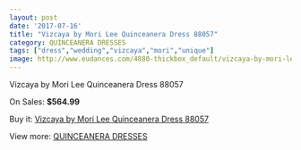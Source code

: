 ```yaml
---
layout: post
date: '2017-07-16'
title: "Vizcaya by Mori Lee Quinceanera Dress 88057"
category: QUINCEANERA DRESSES
tags: ["dress","wedding","vizcaya","mori","unique"]
image: http://www.eudances.com/4880-thickbox_default/vizcaya-by-mori-lee-quinceanera-dress-88057.jpg
---
```

Vizcaya by Mori Lee Quinceanera Dress 88057

On Sales: **$564.99**
<a href="https://www.eudances.com/en/quinceanera-dresses/1645-vizcaya-by-mori-lee-quinceanera-dress-88057.html"><amp-img layout="responsive" width="600" height="600" src="//www.eudances.com/4880-thickbox_default/vizcaya-by-mori-lee-quinceanera-dress-88057.jpg" alt="Vizcaya by Mori Lee Quinceanera Dress 88057 0" /></a>
<a href="https://www.eudances.com/en/quinceanera-dresses/1645-vizcaya-by-mori-lee-quinceanera-dress-88057.html"><amp-img layout="responsive" width="600" height="600" src="//www.eudances.com/4882-thickbox_default/vizcaya-by-mori-lee-quinceanera-dress-88057.jpg" alt="Vizcaya by Mori Lee Quinceanera Dress 88057 1" /></a>
<a href="https://www.eudances.com/en/quinceanera-dresses/1645-vizcaya-by-mori-lee-quinceanera-dress-88057.html"><amp-img layout="responsive" width="600" height="600" src="//www.eudances.com/4881-thickbox_default/vizcaya-by-mori-lee-quinceanera-dress-88057.jpg" alt="Vizcaya by Mori Lee Quinceanera Dress 88057 2" /></a>

Buy it: [Vizcaya by Mori Lee Quinceanera Dress 88057](https://www.eudances.com/en/quinceanera-dresses/1645-vizcaya-by-mori-lee-quinceanera-dress-88057.html "Vizcaya by Mori Lee Quinceanera Dress 88057")

View more: [QUINCEANERA DRESSES](https://www.eudances.com/en/17-quinceanera-dresses "QUINCEANERA DRESSES")